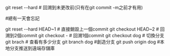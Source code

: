 git reset --hard         # 回溯到未更改前(只有在git commit -m之前才有用)

#總有一天會忘記

git reset --hard HEAD~1  # 直接銷毀上一個commit
git checkout HEAD~2      # 回溯到2個commit
git checkout -           # 回溯1個commit
git checkout dog         # 切換分支
git brach                # 查看有多少分支
git branch dog           #創造分支
git push origin dog      #本地分支推送到遠端存儲庫